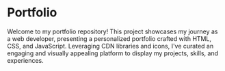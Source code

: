 # Portfolio
Welcome to my portfolio repository! This project showcases my journey as a web developer, presenting a personalized portfolio crafted with HTML, CSS, and JavaScript. Leveraging CDN libraries and icons, I've curated an engaging and visually appealing platform to display my projects, skills, and experiences.
